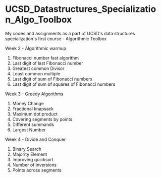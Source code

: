 # UCSD_Datastructures_Specialization_Algo_Toolbox
My codes and assignments as a part of UCSD's data structures specialization's first course - Algorithmic Toolbox

Week 2 - Algorithmic warmup 
1. Fibonacci number fast algorithm
2. Last digit of last Fibonacci number
3. Greatest common Divisor
4. Least common multiple
5. Last digit of sum of Fibonacci numbers
6. Last digit of sum of squares of Fibonacci numbers

Week 3 - Greedy Algorithms
1. Money Change
2. Fractional knapsack
3. Maximum dot product
4. Covering segments by points
5. Different summands
6. Largest Number

Week 4 - Divide and Conquer
1. Binary Search
2. Majority Element
3. Improving quicksort
4. Number of inversions
5. Points across segments

